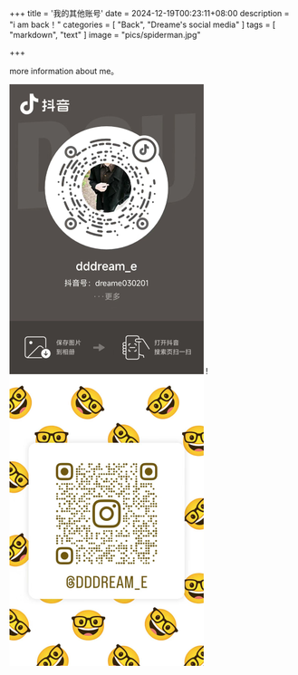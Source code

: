 +++
title = '我的其他账号'
date = 2024-12-19T00:23:11+08:00
description = "i am back！"
categories = [
    "Back",
    "Dreame's social media"
]
tags = [
    "markdown",
    "text"
]
image = "pics/spiderman.jpg"

+++

more information about me。

<img src="pics/dy.jpg" alt="pic" style="zoom: 50%;" />       !<img src="pics\ig.jpg" alt="pic" style="zoom: 50%;" />

